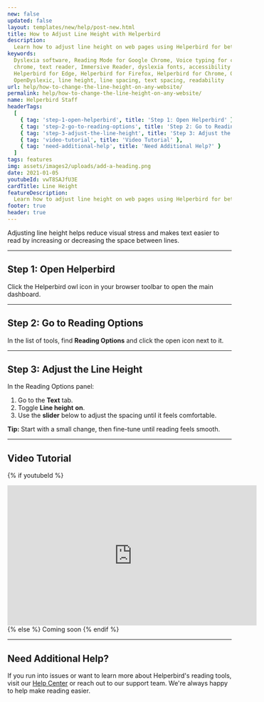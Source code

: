 ```yaml
---
new: false
updated: false
layout: templates/new/help/post-new.html
title: How to Adjust Line Height with Helperbird
description:
  Learn how to adjust line height on web pages using Helperbird for better readability and reduced visual stress.
keywords:
  Dyslexia software, Reading Mode for Google Chrome, Voice typing for chrome, Text to speech for
  chrome, text reader, Immersive Reader, dyslexia fonts, accessibility software, dyslexia software,
  Helperbird for Edge, Helperbird for Firefox, Helperbird for Chrome, Opendyslexic for Chrome,
  OpenDyslexic, line height, line spacing, text spacing, readability
url: help/how-to-change-the-line-height-on-any-website/
permalink: help/how-to-change-the-line-height-on-any-website/
name: Helperbird Staff
headerTags:
  [
    { tag: 'step-1-open-helperbird', title: 'Step 1: Open Helperbird' },
    { tag: 'step-2-go-to-reading-options', title: 'Step 2: Go to Reading Options' },
    { tag: 'step-3-adjust-the-line-height', title: 'Step 3: Adjust the Line Height' },
    { tag: 'video-tutorial', title: 'Video Tutorial' },
    { tag: 'need-additional-help', title: 'Need Additional Help?' }
  ]
tags: features
img: assets/images2/uploads/add-a-heading.png
date: 2021-01-05
youtubeId: vwT8SAJfU3E
cardTitle: Line Height
featureDescription:
  Learn how to adjust line height on web pages using Helperbird for better readability and reduced visual stress.
footer: true
header: true
---
```


Adjusting line height helps reduce visual stress and makes text easier to read by increasing or decreasing the space between lines.

---

## Step 1: Open Helperbird

Click the Helperbird owl icon in your browser toolbar to open the main dashboard.



---

## Step 2: Go to Reading Options

In the list of tools, find **Reading Options** and click the open icon next to it.



---

## Step 3: Adjust the Line Height

In the Reading Options panel:
1. Go to the **Text** tab.
2. Toggle **Line height** **on**.
3. Use the **slider** below to adjust the spacing until it feels comfortable.



**Tip:** Start with a small change, then fine-tune until reading feels smooth.

---

## Video Tutorial

{% if youtubeId %}
<iframe width="560" height="315" class="aspect-square rounded-2xl mb-8 mt-8" src="https://www.youtube-nocookie.com/embed/{{ youtubeId }}?si=6BtkhydcpJ8UFQ_l" title="YouTube video player" frameborder="0" allow="accelerometer; autoplay; clipboard-write; encrypted-media; gyroscope; picture-in-picture; web-share" allowfullscreen></iframe>
{% else %}
Coming soon
{% endif %}

---

## Need Additional Help?

If you run into issues or want to learn more about Helperbird's reading tools, visit our [Help Center](https://www.helperbird.com/help) or reach out to our support team. We're always happy to help make reading easier.